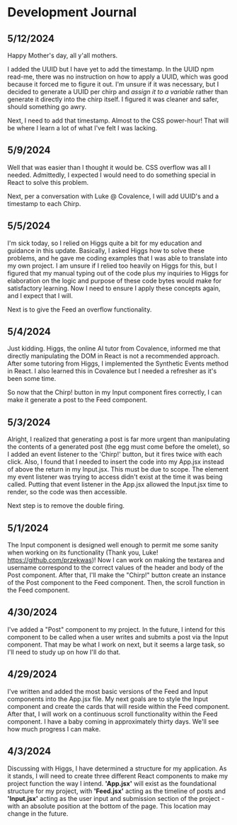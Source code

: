# Development Journal

## 5/12/2024

Happy Mother's day, all y'all mothers.

I added the UUID but I have yet to add the timestamp. In the UUID npm read-me, there was no instruction on how to apply a UUID, which was good because it forced me to figure it out. I'm unsure if it was necessary, but I decided to generate a UUID per chirp and *assign it to a variable* rather than generate it directly into the chirp itself. I figured it was cleaner and safer, should something go awry.

Next, I need to add that timestamp. Almost to the CSS power-hour! That will be where I learn a lot of what I've felt I was lacking.

## 5/9/2024

Well that was easier than I thought it would be. CSS overflow was all I needed. Admittedly, I expected I would need to do something special in React to solve this problem.

Next, per a conversation with Luke @ Covalence, I will add UUID's and a timestamp to each Chirp.

## 5/5/2024

I'm sick today, so I relied on Higgs quite a bit for my education and guidance in this update. Basically, I asked Higgs how to solve these problems, and he gave me coding examples that I was able to translate into my own project. I am unsure if I relied too heavily on Higgs for this, but I figured that my manual typing out of the code plus my inquiries to Higgs for elaboration on the logic and purpose of these code bytes would make for satisfactory learning. Now I need to ensure I apply these concepts again, and I expect that I will.

Next is to give the Feed an overflow functionality.

## 5/4/2024

Just kidding. Higgs, the online AI tutor from Covalence, informed me that directly manipulating the DOM in React is not a recommended approach. After some tutoring from Higgs, I implemented the Synthetic Events method in React. I also learned this in Covalence but I needed a refresher as it's been some time.

So now that the Chirp! button in my Input component fires correctly, I can make it generate a post to the Feed component.

## 5/3/2024

Alright, I realized that generating a post is far more urgent than manipulating the contents of a generated post (the egg must come before the omelet), so I added an event listener to the 'Chirp!' button, but it fires twice with each click. Also, I found that I needed to insert the code into my App.jsx instead of above the return in my Input.jsx. This must be due to scope. The element my event listener was trying to access didn't exist at the time it was being called. Putting that event listener in the App.jsx allowed the Input.jsx time to render, so the code was then accessible.

Next step is to remove the double firing.

## 5/1/2024

The Input component is designed well enough to permit me some sanity when working on its functionality (Thank you, Luke! https://github.com/przekwas)! Now I can work on making the textarea and username correspond to the correct values of the header and body of the Post component. After that, I'll make the "Chirp!" button create an instance of the Post component to the Feed component. Then, the scroll function in the Feed component.

## 4/30/2024

I've added a "Post" component to my project. In the future, I intend for this component to be called when a user writes and submits a post via the Input component. That may be what I work on next, but it seems a large task, so I'll need to study up on how I'll do that.

## 4/29/2024

I've written and added the most basic versions of the Feed and Input components into the App.jsx file. My next goals are to style the Input component and create the cards that will reside within the Feed component. After that, I will work on a continuous scroll functionality within the Feed component. I have a baby coming in approximately thirty days. We'll see how much progress I can make.

## 4/3/2024

Discussing with Higgs, I have determined a structure for my application. As it stands, I will need to create three different React components to make my project function the way I intend. **'App.jsx'** will exist as the foundational structure for my project, with **'Feed.jsx'** acting as the timeline of posts and **'Input.jsx'** acting as the user input and submission section of the project - with an absolute position at the bottom of the page. This location may change in the future.
